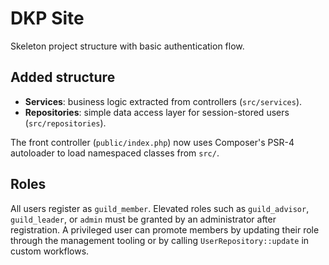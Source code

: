 # DKP Site

Skeleton project structure with basic authentication flow.

## Added structure

- **Services**: business logic extracted from controllers (`src/services`).
- **Repositories**: simple data access layer for session-stored users (`src/repositories`).

The front controller (`public/index.php`) now uses Composer's PSR-4 autoloader to load
namespaced classes from `src/`.

## Roles

All users register as `guild_member`. Elevated roles such as `guild_advisor`, `guild_leader`, or `admin` must be granted by an administrator after registration. A privileged user can promote members by updating their role through the management tooling or by calling `UserRepository::update` in custom workflows.
